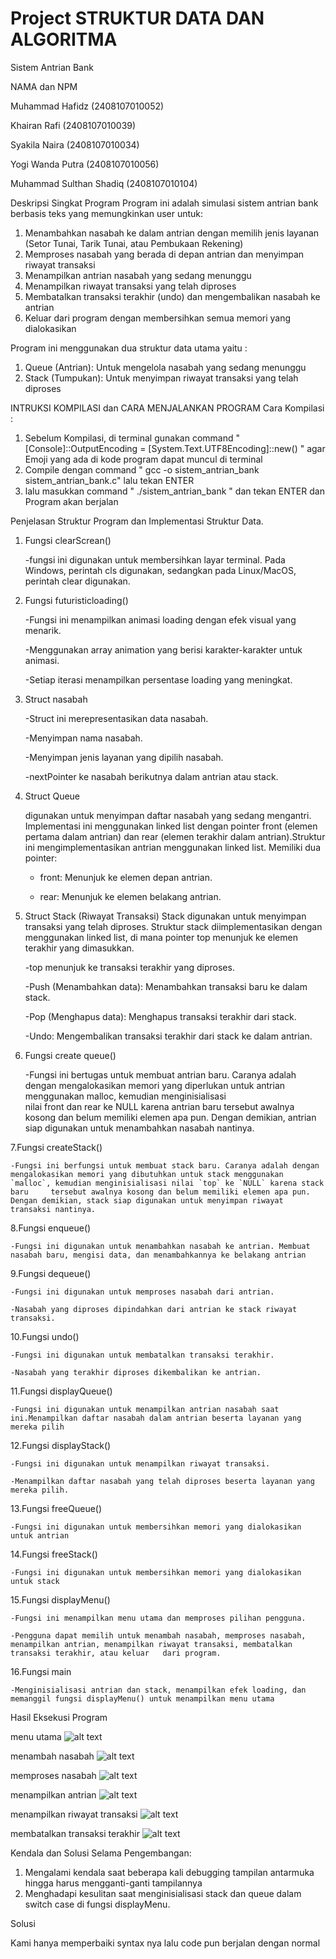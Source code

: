 # Project STRUKTUR DATA DAN ALGORITMA
Sistem Antrian Bank

NAMA dan NPM


Muhammad Hafidz (2408107010052)

Khairan Rafi (2408107010039)

Syakila Naira (2408107010034)  

Yogi Wanda Putra (2408107010056)

Muhammad Sulthan Shadiq (2408107010104) 


Deskripsi Singkat Program
Program ini adalah simulasi sistem antrian bank berbasis teks yang memungkinkan user untuk:
1) Menambahkan nasabah ke dalam antrian dengan memilih jenis layanan (Setor Tunai, Tarik Tunai, atau Pembukaan Rekening)
2) Memproses nasabah yang berada di depan antrian dan menyimpan riwayat transaksi
3) Menampilkan antrian nasabah yang sedang menunggu
4) Menampilkan riwayat transaksi yang telah diproses
5) Membatalkan transaksi terakhir (undo) dan mengembalikan nasabah ke antrian
6) Keluar dari program dengan membersihkan semua memori yang dialokasikan

Program ini menggunakan dua struktur data utama yaitu :
1) Queue (Antrian): Untuk mengelola nasabah yang sedang menunggu
2) Stack (Tumpukan): Untuk menyimpan riwayat transaksi yang telah diproses

INTRUKSI KOMPILASI dan CARA MENJALANKAN PROGRAM
Cara Kompilasi :
1) Sebelum Kompilasi, di terminal gunakan command " [Console]::OutputEncoding = [System.Text.UTF8Encoding]::new() " agar Emoji yang ada di kode program dapat muncul di terminal
2) Compile dengan command " gcc -o sistem_antrian_bank sistem_antrian_bank.c" lalu tekan ENTER
3) lalu masukkan command " ./sistem_antrian_bank " dan tekan ENTER
dan Program akan berjalan

Penjelasan Struktur Program dan Implementasi Struktur Data.

1) Fungsi clearScrean()
   
   	-fungsi ini digunakan untuk membersihkan layar terminal. Pada Windows, perintah cls digunakan, sedangkan pada Linux/MacOS, perintah clear digunakan.

2) Fungsi futuristicloading()

   	-Fungsi ini menampilkan animasi loading dengan efek visual yang menarik.
   
   	-Menggunakan array animation yang berisi karakter-karakter untuk animasi.
   
   	-Setiap iterasi menampilkan persentase loading yang meningkat.

4) Struct nasabah

   	-Struct ini merepresentasikan data nasabah.
   
   	-Menyimpan nama nasabah.
   
   	-Menyimpan jenis layanan yang dipilih nasabah.
   
   	-nextPointer ke nasabah berikutnya dalam antrian atau stack.

5) Struct Queue
  
  	 digunakan untuk menyimpan daftar nasabah yang sedang mengantri. Implementasi ini menggunakan linked list dengan pointer front (elemen pertama dalam antrian) dan rear (elemen terakhir dalam antrian).Struktur ini 	 mengimplementasikan antrian menggunakan linked list. Memiliki dua pointer:

   	- front: Menunjuk ke elemen depan antrian.
   
	- rear: Menunjuk ke elemen belakang antrian.

6) Struct Stack (Riwayat Transaksi)
   	Stack digunakan untuk menyimpan transaksi yang telah diproses. Struktur stack diimplementasikan dengan menggunakan linked list, di mana pointer top menunjuk ke elemen terakhir yang dimasukkan. 


   	-top menunjuk ke transaksi terakhir yang diproses.
   
   	-Push (Menambahkan data): Menambahkan transaksi baru ke dalam stack.
   
   	-Pop (Menghapus data): Menghapus transaksi terakhir dari stack.

   	-Undo: Mengembalikan transaksi terakhir dari stack ke dalam antrian.

   
7) Fungsi create queue()

   
	-Fungsi ini bertugas untuk membuat antrian baru. Caranya adalah dengan mengalokasikan memori yang diperlukan untuk antrian menggunakan malloc, kemudian menginisialisasi nilai front dan rear ke NULL karena antrian 	baru tersebut awalnya kosong dan belum memiliki elemen apa pun. Dengan demikian, antrian siap digunakan untuk menambahkan nasabah nantinya.

7.Fungsi createStack()


	-Fungsi ini berfungsi untuk membuat stack baru. Caranya adalah dengan mengalokasikan memori yang dibutuhkan untuk stack menggunakan `malloc`, kemudian menginisialisasi nilai `top` ke `NULL` karena stack baru 	tersebut awalnya kosong dan belum memiliki elemen apa pun. Dengan demikian, stack siap digunakan untuk menyimpan riwayat transaksi nantinya.

8.Fungsi enqueue()


	-Fungsi ini digunakan untuk menambahkan nasabah ke antrian. Membuat nasabah baru, mengisi data, dan menambahkannya ke belakang antrian

9.Fungsi dequeue()


	-Fungsi ini digunakan untuk memproses nasabah dari antrian.
 
	-Nasabah yang diproses dipindahkan dari antrian ke stack riwayat transaksi.

10.Fungsi undo()	


	-Fungsi ini digunakan untuk membatalkan transaksi terakhir.
 
	-Nasabah yang terakhir diproses dikembalikan ke antrian.

11.Fungsi displayQueue()


	-Fungsi ini digunakan untuk menampilkan antrian nasabah saat ini.Menampilkan daftar nasabah dalam antrian beserta layanan yang mereka pilih

12.Fungsi displayStack()


	-Fungsi ini digunakan untuk menampilkan riwayat transaksi.
 
	-Menampilkan daftar nasabah yang telah diproses beserta layanan yang mereka pilih.

13.Fungsi freeQueue()


	-Fungsi ini digunakan untuk membersihkan memori yang dialokasikan untuk antrian

14.Fungsi freeStack()


	-Fungsi ini digunakan untuk membersihkan memori yang dialokasikan untuk stack

15.Fungsi displayMenu()	


	-Fungsi ini menampilkan menu utama dan memproses pilihan pengguna.

	-Pengguna dapat memilih untuk menambah nasabah, memproses nasabah, menampilkan antrian, menampilkan riwayat transaksi, membatalkan transaksi terakhir, atau keluar 	 dari program.
16.Fungsi main 


	-Menginisialisasi antrian dan stack, menampilkan efek loading, dan memanggil fungsi displayMenu() untuk menampilkan menu utama

 
Hasil Eksekusi Program

menu utama
![alt text](https://github.com/Nixzouxu/Project-SDA/blob/main/hasil%20eksekusi/utama.jpg?raw=true)  

menambah nasabah
![alt text](https://github.com/Nixzouxu/Project-SDA/blob/main/hasil%20eksekusi/menambah%20nasabah.jpg?raw=true)

memproses nasabah
![alt text](https://github.com/Nixzouxu/Project-SDA/blob/main/hasil%20eksekusi/memperoses%20nasabah.jpg?raw=true)

menampilkan antrian
![alt text](https://github.com/Nixzouxu/Project-SDA/blob/main/hasil%20eksekusi/menampilkan%20antrian.jpg?raw=true)

menampilkan riwayat transaksi
![alt text](https://github.com/Nixzouxu/Project-SDA/blob/main/hasil%20eksekusi/menampilkan%20riwayat%20transaksi.jpg?raw=true)

membatalkan transaksi terakhir
![alt text](https://github.com/Nixzouxu/Project-SDA/blob/main/hasil%20eksekusi/membatalkan%20transaksi%20terakhir.jpg?raw=true)


Kendala dan Solusi Selama Pengembangan:


1) Mengalami kendala saat beberapa kali debugging tampilan antarmuka hingga harus mengganti-ganti tampilannya
2) Menghadapi kesulitan saat menginisialisasi stack dan queue dalam switch case di fungsi displayMenu.

   
Solusi

Kami hanya memperbaiki syntax nya lalu code pun berjalan dengan normal





